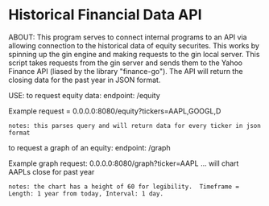 # Historical Financial Data API

ABOUT:
This program serves to connect internal programs to an API via allowing connection to the historical data of equity securites. This works by spinning up the gin engine and making requests to the gin local server. This script takes requests from the gin server and sends them to the Yahoo Finance API (liased by the library "finance-go"). The API will return the closing data for the past year in JSON format. 

USE:
to request equity data:
endpoint: /equity 
   
Example request =  0.0.0.0:8080/equity?tickers=AAPL,GOOGL,D
    
    notes: this parses query and will return data for every ticker in json format

to request a graph of an equity:
endpoint: /graph

Example graph request: 0.0.0.0:8080/graph?ticker=AAPL ... will chart AAPLs close for past year
    
    notes: the chart has a height of 60 for legibility.  Timeframe = Length: 1 year from today, Interval: 1 day.
    

